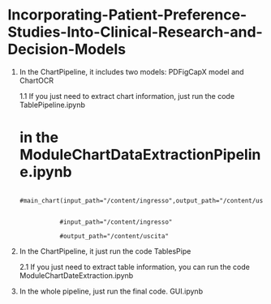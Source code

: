 # Incorporating-Patient-Preference-Studies-Into-Clinical-Research-and-Decision-Models


1. In the ChartPipeline, it includes two models: PDFigCapX model and ChartOCR



      1.1 If you just need to extract chart information, just run the code TablePipeline.ipynb

      # in the ModuleChartDataExtractionPipeline.ipynb


                  #main_chart(input_path="/content/ingresso",output_path="/content/uscita")
            
            
                  #input_path="/content/ingresso"
            
                  #output_path="/content/uscita"


  


3. In the ChartPipeline, it just run the code TablesPipe
   

     2.1 If you just need to extract table information, you can run the code ModuleChartDateExtraction.ipynb



4. In the whole pipeline, just run the final code. GUI.ipynb
